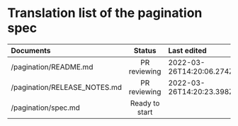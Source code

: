 # Translation list of the pagination spec

| Documents   |   Status     |  Last edited |    Version |
| :---------  | :---------: | :---------   | :---------: |
| /pagination/README.md |   PR reviewing   |   2022-03-26T14:20:06.274Z    |      -     |
| /pagination/RELEASE_NOTES.md |   PR reviewing   |    2022-03-26T14:20:23.398Z   |      -     |
| /pagination/spec.md |   Ready to start   |       |           |

